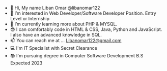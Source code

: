 - 👋 Hi, My name Liban Omar @libanomar122
- 👀 I’m interested in Web Developer/Software Developer Position. Entry Level or Internship
- 🌱 I’m currently learning more about PHP & MYSQL.
- 😎 I can comfortably code in HTML & CSS, Java, Python and JavaScript. I also have an advanced knowledge in SQL.
- 📫 You can reach me at ... Libanomar122@gmail.com
- 💻 I'm IT Specialist with Secret Clearance
- 📚 I'm pursuing degree in Computer Software Development B.S Expected 2023
